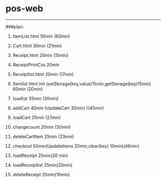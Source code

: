 # pos-web

---

###plan:
1.  ItemList.html 50min (60min)
2.  Cart.html 30min (21min)
3.  Receipt.html 20min (15min)
4.  ReceiptPrintCss 20min
5.  Receiptlist.html 20min (17min)


6.  Itemlist.html init (setStorage(key,value)15min,getStorage(key)15min) 60min (20min)
7.  loadlist 35min (30min)
8.  addCart 40min (UpdateCart 30min) )(45min)
9.  loadCart 25min  (27min)
10. changecount 20min (30min)
11. deleteCartItem 25min (23min)
12. checkout 50min(UpdateItems 20min,clear(key) 10min)(46min)
13. loadReceipt 25min(20 min)
14. loadReceiptlist 25min(20min)
15. deleteReceipt 25min(10min)